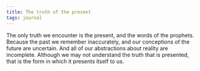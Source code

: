 ```yaml
---
title: The truth of the present
tags: journal
---
```


The only truth we encounter is the present, and the words of the
prophets.  Because the past we remember inaccurately, and our
conceptions of the future are uncertain.  And all of our abstractions
about reality are incomplete.  Although we may not understand the truth
that is presented, that is the form in which it presents itself to us.


